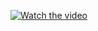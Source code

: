 [![Watch the video](https://img.youtube.com/vi/H7XoMPdOmUg/maxresdefault.jpg)](https://youtu.be/H7XoMPdOmUg)
